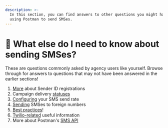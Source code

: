 ```yaml
---
description: >-
  In this section, you can find answers to other questions you might have about
  using Postman to send SMSes.
---
```


# 🤔 What else do I need to know about sending SMSes?

These are questions commonly asked by agency users like yourself. Browse through for answers to questions that may not have been answered in the earlier sections!

1. [More](more-about-senderid-registration.md) about Sender ID registrations
2. Campaign delivery [statuses](sms-statistics.md)
3. [Configuring](sms-send-rate.md) your SMS send rate
4. [Sending](send-sms-to-a-foreign-number.md) SMSes to foreign numbers
5. [Best practices](sms-best-practices.md)!
6. [Twilio-related](useful-twilio-links.md) useful information
7. More about Postman's [SMS API](postmans-sms-api.md)
